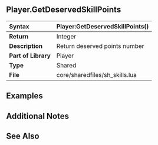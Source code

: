 ## Player.GetDeservedSkillPoints ##

| **Syntax** | Player:GetDeservedSkillPoints() |
|:-----------|:--------------------------------|
| **Return** | Integer |
| **Description** | Return deserved points number |
| **Part of Library** | Player |
| **Type** | Shared |
| **File** | core/sharedfiles/sh\_skills.lua |

## Examples ##

## Additional Notes ##

## See Also ##